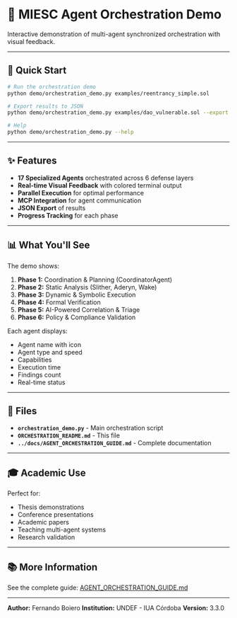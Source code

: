 # 🎯 MIESC Agent Orchestration Demo

Interactive demonstration of multi-agent synchronized orchestration with visual feedback.

---

## 🚀 Quick Start

```bash
# Run the orchestration demo
python demo/orchestration_demo.py examples/reentrancy_simple.sol

# Export results to JSON
python demo/orchestration_demo.py examples/dao_vulnerable.sol --export results.json

# Help
python demo/orchestration_demo.py --help
```

---

## ✨ Features

- **17 Specialized Agents** orchestrated across 6 defense layers
- **Real-time Visual Feedback** with colored terminal output
- **Parallel Execution** for optimal performance
- **MCP Integration** for agent communication
- **JSON Export** of results
- **Progress Tracking** for each phase

---

## 📊 What You'll See

The demo shows:

1. **Phase 1:** Coordination & Planning (CoordinatorAgent)
2. **Phase 2:** Static Analysis (Slither, Aderyn, Wake)
3. **Phase 3:** Dynamic & Symbolic Execution
4. **Phase 4:** Formal Verification
5. **Phase 5:** AI-Powered Correlation & Triage
6. **Phase 6:** Policy & Compliance Validation

Each agent displays:
- Agent name with icon
- Agent type and speed
- Capabilities
- Execution time
- Findings count
- Real-time status

---

## 📁 Files

- **`orchestration_demo.py`** - Main orchestration script
- **`ORCHESTRATION_README.md`** - This file
- **`../docs/AGENT_ORCHESTRATION_GUIDE.md`** - Complete documentation

---

## 🎓 Academic Use

Perfect for:
- Thesis demonstrations
- Conference presentations
- Academic papers
- Teaching multi-agent systems
- Research validation

---

## 📚 More Information

See the complete guide: [AGENT_ORCHESTRATION_GUIDE.md](../docs/AGENT_ORCHESTRATION_GUIDE.md)

---

**Author:** Fernando Boiero
**Institution:** UNDEF - IUA Córdoba
**Version:** 3.3.0
